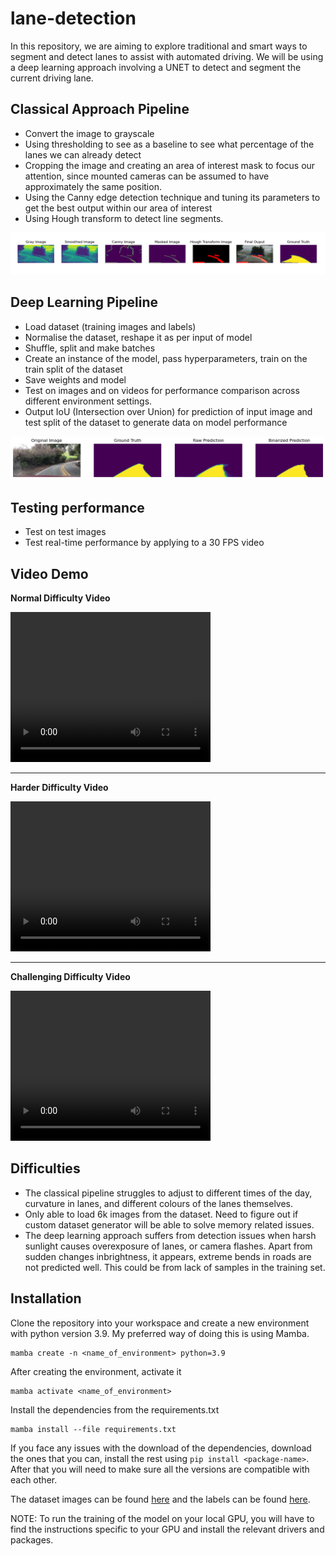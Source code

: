 # lane-detection

In this repository, we are aiming to explore traditional and smart ways to segment and detect lanes to assist with automated driving. We will be using a deep learning approach involving a UNET to detect and segment the current driving lane.

## Classical Approach Pipeline
* Convert the image to grayscale
* Using thresholding to see as a baseline to see what percentage of the lanes we can already detect
* Cropping the image and creating an area of interest mask to focus our attention, since mounted cameras can be assumed to have approximately the same position.
* Using the Canny edge detection technique and tuning its parameters to get the best output within our area of interest
* Using Hough transform to detect line segments.

![Outputs of all steps of the classical approach](images/classical_pipeline.png "Output from classical pipeline")

## Deep Learning Pipeline
* Load dataset (training images and labels)
* Normalise the dataset, reshape it as per input of model
* Shuffle, split and make batches
* Create an instance of the model, pass hyperparameters, train on the train split of the dataset
* Save weights and model
* Test on images and on videos for performance comparison across different environment settings. 
* Output IoU (Intersection over Union) for prediction of input image and test split of the dataset to generate data on model performance

![Prediction of the deep learning approach](images/unet_predictions.png "Output from deep learning pipeline")

## Testing performance
* Test on test images
* Test real-time performance by applying to a 30 FPS video

## Video Demo

<b>Normal Difficulty Video </b>

<video width="320" height="240" controls>
  <source src="https://github.com/Abhishek-Iyer1/lane-detection/blob/main/tests/normal_video_predicted.mp4" type="video/mp4">
</video>

<hr>

<b> Harder Difficulty Video </b>

<video width="320" height="240" controls>
  <source src="https://github.com/Abhishek-Iyer1/lane-detection/blob/main/tests/challenge_video_predicted.mp4" type="video/mp4">
</video>

<hr>

<b> Challenging Difficulty Video </b>

<video width="320" height="240" controls>
  <source src="https://github.com/Abhishek-Iyer1/lane-detection/blob/main/tests/harder_challenge_predicted.mp4" type="video/mp4">
</video>


## Difficulties
* The classical pipeline struggles to adjust to different times of the day, curvature in lanes, and different colours of the lanes themselves.
* Only able to load 6k images from the dataset. Need to figure out if custom dataset generator will be able to solve memory related issues.
* The deep learning approach suffers from detection issues when harsh sunlight causes overexposure of lanes, or camera flashes. Apart from sudden changes inbrightness, it appears, extreme bends in roads are not predicted well. This could be from lack of samples in the training set. 

## Installation

Clone the repository into your workspace and create a new environment with python version 3.9. My preferred way of doing this is using Mamba.

```
mamba create -n <name_of_environment> python=3.9
```

After creating the environment, activate it

```
mamba activate <name_of_environment>
```

Install the dependencies from the requirements.txt
```
mamba install --file requirements.txt
```

If you face any issues with the download of the dependencies, download the ones that you can, install the rest using `pip install <package-name>`. After that you will need to make sure all the versions are compatible with each other.

The dataset images can be found [here](https://www.dropbox.com/s/rrh8lrdclzlnxzv/full_CNN_train.p?dl=0) and the labels can be found [here](https://www.dropbox.com/s/ak850zqqfy6ily0/full_CNN_labels.p?dl=0).

NOTE: To run the training of the model on your local GPU, you will have to find the instructions specific to your GPU and install the relevant drivers and packages.
